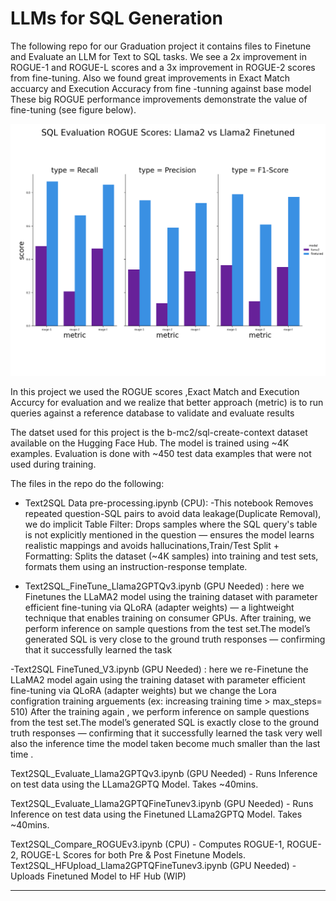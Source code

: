 #   LLMs for SQL Generation

The following repo for our Graduation project it  contains files to Finetune and Evaluate an LLM for Text to SQL tasks. We see a 2x improvement in ROGUE-1 and ROGUE-L scores and a 3x improvement in ROGUE-2 scores from fine-tuning. Also we found great improvements in Exact Match accuarcy and Execution Accuracy from fine -tunning against base model  These big ROGUE performance improvements demonstrate the value of fine-tuning (see figure below).

<p align="center">
  <img src="ROGUE_Scores_Llama_vs_Finetune.png" alt="Text2SQL Evaluation Results" width="900"/>
</p>

In this project we used the ROGUE scores ,Exact Match and Execution Accurcy for evaluation and we realize that  better approach (metric) is to run queries against a reference database to validate and evaluate results 

The datset used for this project is the b-mc2/sql-create-context dataset available on the Hugging Face Hub. The model is trained using ~4K examples. Evaluation is done with ~450 test data examples that were not used during training.

The files in the repo do the following:

- Text2SQL Data pre-processing.ipynb (CPU):
-This notebook Removes repeated question-SQL pairs to avoid data leakage(Duplicate Removal), we do implicit Table Filter: Drops samples where the SQL query's table is not explicitly mentioned in the question — ensures the model learns realistic mappings and avoids hallucinations,Train/Test Split + Formatting: Splits the dataset (~4K samples) into training and test sets, formats them using an instruction-response template.

- Text2SQL_FineTune_Llama2GPTQv3.ipynb (GPU Needed) :
here we Finetunes the LLaMA2  model using the training dataset with parameter efficient fine-tuning via QLoRA (adapter weights) — a lightweight technique that enables training on consumer GPUs.
After training, we perform inference on sample questions from the test set.The model’s generated SQL is very close to the ground truth responses — confirming that it successfully learned the task

-Text2SQL FineTuned_V3.ipynb (GPU Needed) :
here we re-Finetune  the LLaMA2  model again using the training dataset with parameter efficient fine-tuning via QLoRA (adapter weights) but we change the Lora configration training arguements (ex: increasing training time > max_steps= 510) After the training again , we perform inference on sample questions from the test set.The model’s generated SQL is exactly close to the ground truth responses — confirming that it successfully learned the task very well also the inference time the model taken become much smaller than the last time .

Text2SQL_Evaluate_Llama2GPTQv3.ipynb (GPU Needed) - Runs Inference on test data using the LLama2GPTQ Model. Takes ~40mins.

Text2SQL_Evaluate_Llama2GPTQFineTunev3.ipynb (GPU Needed) - Runs Inference on test data using the Finetuned LLama2GPTQ Model. Takes ~40mins.

Text2SQL_Compare_ROGUEv3.ipynb (CPU) - Computes ROGUE-1, ROGUE-2, ROUGE-L Scores for both Pre & Post Finetune Models.
Text2SQL_HFUpload_Llama2GPTQFineTunev3.ipynb (GPU Needed) - Uploads Finetuned Model to HF Hub (WIP)

---



